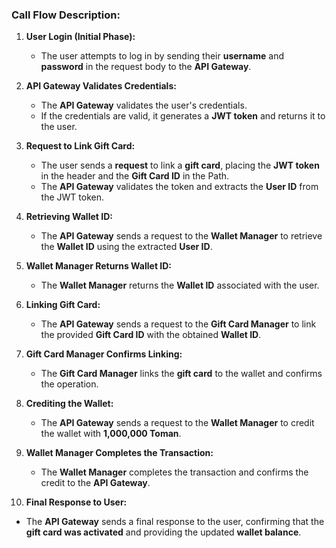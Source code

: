 ### **Call Flow Description:**

1. **User Login (Initial Phase):**
   - The user attempts to log in by sending their **username** and **password** in the request body to the **API Gateway**.
   
2. **API Gateway Validates Credentials:**
   - The **API Gateway** validates the user's credentials.
   - If the credentials are valid, it generates a **JWT token** and returns it to the user.

3. **Request to Link Gift Card:**
   - The user sends a **request** to link a **gift card**, placing the **JWT token** in the header and the **Gift Card ID** in the Path.
   - The **API Gateway** validates the token and extracts the **User ID** from the JWT token.

4. **Retrieving Wallet ID:**
   - The **API Gateway** sends a request to the **Wallet Manager** to retrieve the **Wallet ID** using the extracted **User ID**.

5. **Wallet Manager Returns Wallet ID:**
   - The **Wallet Manager** returns the **Wallet ID** associated with the user.

6. **Linking Gift Card:**
   - The **API Gateway** sends a request to the **Gift Card Manager** to link the provided **Gift Card ID** with the obtained **Wallet ID**.

7. **Gift Card Manager Confirms Linking:**
   - The **Gift Card Manager** links the **gift card** to the wallet and confirms the operation.

8. **Crediting the Wallet:**
   - The **API Gateway** sends a request to the **Wallet Manager** to credit the wallet with **1,000,000 Toman**.

9. **Wallet Manager Completes the Transaction:**
   - The **Wallet Manager** completes the transaction and confirms the credit to the **API Gateway**.

10. **Final Response to User:**
   - The **API Gateway** sends a final response to the user, confirming that the **gift card was activated** and providing the updated **wallet balance**.
